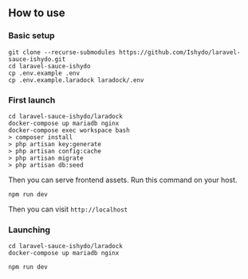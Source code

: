 ## How to use

### Basic setup

```
git clone --recurse-submodules https://github.com/Ishydo/laravel-sauce-ishydo.git
cd laravel-sauce-ishydo
cp .env.example .env
cp .env.example.laradock laradock/.env
```

### First launch

```
cd laravel-sauce-ishydo/laradock
docker-compose up mariadb nginx
docker-compose exec workspace bash
> composer install
> php artisan key:generate
> php artisan config:cache
> php artisan migrate
> php artisan db:seed
```

Then you can serve frontend assets. Run this command on your host.

```
npm run dev
```

Then you can visit `http://localhost`


### Launching

```
cd laravel-sauce-ishydo/laradock
docker-compose up mariadb nginx
```

```
npm run dev
```
